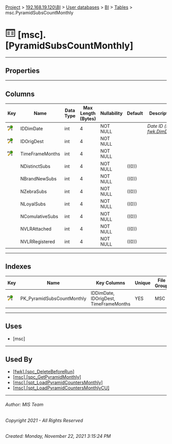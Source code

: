 #### 

[Project](../../../../index.md) > [192.168.19.120\\BI](../../../index.md) > [User databases](../../index.md) > [BI](../index.md) > [Tables](Tables.md) > msc.PyramidSubsCountMonthly

# ![Tables](../../../../Images/Table32.png) [msc].[PyramidSubsCountMonthly]

---

## <a name="#properties"></a>Properties



---

## <a name="#columns"></a>Columns

| Key | Name | Data Type | Max Length (Bytes) | Nullability | Default | Description |
|---|---|---|---|---|---|---|
| [![Cluster Primary Key PK_PyramidSubsCountMonthly: IDDimDate\IDOrigDest\TimeFrameMonths](../../../../Images/pkcluster.png)](#indexes) | IDDimDate | int | 4 | NOT NULL |  | _Date ID (see [fwk.DimDate](DimDate.md))_ |
| [![Cluster Primary Key PK_PyramidSubsCountMonthly: IDDimDate\IDOrigDest\TimeFrameMonths](../../../../Images/pkcluster.png)](#indexes) | IDOrigDest | int | 4 | NOT NULL |  |  |
| [![Cluster Primary Key PK_PyramidSubsCountMonthly: IDDimDate\IDOrigDest\TimeFrameMonths](../../../../Images/pkcluster.png)](#indexes) | TimeFrameMonths | int | 4 | NOT NULL |  |  |
|  | NDistinctSubs | int | 4 | NOT NULL | ((0)) |  |
|  | NBrandNewSubs | int | 4 | NOT NULL | ((0)) |  |
|  | NZebraSubs | int | 4 | NOT NULL | ((0)) |  |
|  | NLoyalSubs | int | 4 | NOT NULL | ((0)) |  |
|  | NComulativeSubs | int | 4 | NOT NULL | ((0)) |  |
|  | NVLRAttached | int | 4 | NOT NULL | ((0)) |  |
|  | NVLRRegistered | int | 4 | NOT NULL | ((0)) |  |


---

## <a name="#indexes"></a>Indexes

| Key | Name | Key Columns | Unique | File Group |
|---|---|---|---|---|
| [![Cluster Primary Key PK_PyramidSubsCountMonthly: IDDimDate\IDOrigDest\TimeFrameMonths](../../../../Images/pkcluster.png)](#indexes) | PK_PyramidSubsCountMonthly | IDDimDate, IDOrigDest, TimeFrameMonths | YES | MSC |


---

## <a name="#uses"></a>Uses

* [msc]


---

## <a name="#usedby"></a>Used By

* [[fwk].[spc_DeleteBeforeRun]](../Programmability/Stored_Procedures/spc_DeleteBeforeRun.md)
* [[msc].[spc_GetPyramidMonthly]](../Programmability/Stored_Procedures/spc_GetPyramidMonthly.md)
* [[msc].[spt_LoadPyramidCountersMonthly]](../Programmability/Stored_Procedures/spt_LoadPyramidCountersMonthly.md)
* [[msc].[spt_LoadPyramidCountersMonthlyCU]](../Programmability/Stored_Procedures/spt_LoadPyramidCountersMonthlyCU.md)


---

###### Author:  MIS Team

###### Copyright 2021 - All Rights Reserved

###### Created: Monday, November 22, 2021 3:15:24 PM

